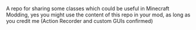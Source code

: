 A repo for sharing some classes which could be useful in Minecraft Modding, yes you might use the content of this repo in your mod, as long as you credit me (Action Recorder and custom GUIs confirmed)
